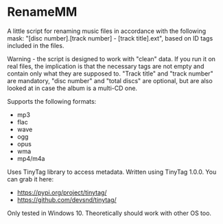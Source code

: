 # RenameMM
A little script for renaming music files in accordance with the following mask: "[disc number].[track number] - [track title].ext", based on ID tags included in the files.

Warning - the script is designed to work with "clean" data. If you run it on real files, the implication is that the necessary tags are not empty and contain only what they are supposed to. "Track title" and "track number" are mandatory, "disc number" and "total discs" are optional, but are also looked at in case the album is a multi-CD one.

Supports the following formats:

  * mp3
  * flac
  * wave
  * ogg
  * opus
  * wma
  * mp4/m4a

Uses TinyTag library to access metadata. Written using TinyTag 1.0.0. You can grab it here:

  * https://pypi.org/project/tinytag/
  * https://github.com/devsnd/tinytag/

Only tested in Windows 10. Theoretically should work with other OS too.
